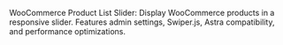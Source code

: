 WooCommerce Product List Slider: Display WooCommerce products in a responsive slider. Features admin settings, Swiper.js, Astra compatibility, and performance optimizations.
